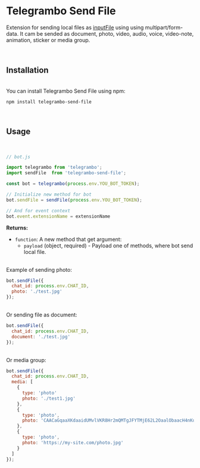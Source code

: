 # Telegrambo Send File

Extension for sending local files as [inputFile](https://core.telegram.org/bots/api#inputfile) using using multipart/form-data. It cam be sended as document, photo, video, audio, voice, video-note, animation, sticker or media group.

<br>

## Installation

<br>You can install Telegrambo Send File using npm:

```
npm install telegrambo-send-file
```
<br>

## Usage
<br>

```js
// bot.js

import telegrambo from 'telegrambo';
import sendFile  from 'telegrambo-send-file';

const bot = telegrambo(process.env.YOU_BOT_TOKEN);

// Initialize new method for bot
bot.sendFile = sendFile(process.env.YOU_BOT_TOKEN);

// And for event context
bot.event.extensionName = extensionName
```

**Returns:**

- `function`: A new method that get argument:
  - `payload` (object, required) - Payload one of methods, where bot send local file.

<br>Example of sending photo:

```js
bot.sendFile({
  chat_id: process.env.CHAT_ID,
  photo: './test.jpg'
});
```

<br>Or sending file as document:

```js
bot.sendFile({
  chat_id: process.env.CHAT_ID,
  document: './test.jpg'
});
```

<br>Or media group:

```js
bot.sendFile({
  chat_id: process.env.CHAT_ID,
  media: [
    {
      type: 'photo'
      photo: './test1.jpg'
    },
    {
      type: 'photo',
      photo: 'CAACaGqaaXKdaaidUMvlVKR8Hr2mQMTgJFYTMjE62L2OaalObaacH4nKuSrNuFTOBDuaMwQ'
    },
    {
      type: 'photo',
      photo: 'https://my-site.com/photo.jpg'
    }
  ]
});
```